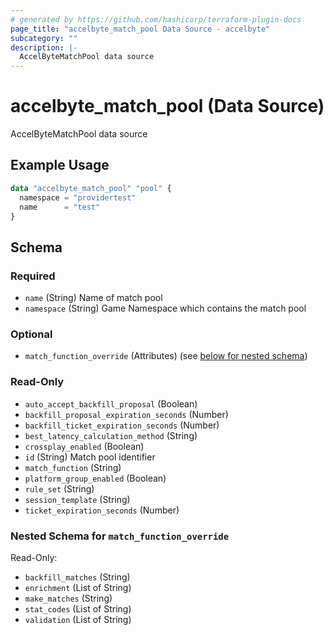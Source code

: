```yaml
---
# generated by https://github.com/hashicorp/terraform-plugin-docs
page_title: "accelbyte_match_pool Data Source - accelbyte"
subcategory: ""
description: |-
  AccelByteMatchPool data source
---
```


# accelbyte_match_pool (Data Source)

AccelByteMatchPool data source

## Example Usage

```terraform
data "accelbyte_match_pool" "pool" {
  namespace = "providertest"
  name      = "test"
}
```

<!-- schema generated by tfplugindocs -->
## Schema

### Required

- `name` (String) Name of match pool
- `namespace` (String) Game Namespace which contains the match pool

### Optional

- `match_function_override` (Attributes) (see [below for nested schema](#nestedatt--match_function_override))

### Read-Only

- `auto_accept_backfill_proposal` (Boolean)
- `backfill_proposal_expiration_seconds` (Number)
- `backfill_ticket_expiration_seconds` (Number)
- `best_latency_calculation_method` (String)
- `crossplay_enabled` (Boolean)
- `id` (String) Match pool identifier
- `match_function` (String)
- `platform_group_enabled` (Boolean)
- `rule_set` (String)
- `session_template` (String)
- `ticket_expiration_seconds` (Number)

<a id="nestedatt--match_function_override"></a>
### Nested Schema for `match_function_override`

Read-Only:

- `backfill_matches` (String)
- `enrichment` (List of String)
- `make_matches` (String)
- `stat_codes` (List of String)
- `validation` (List of String)
